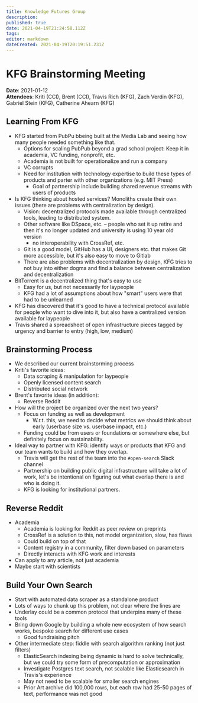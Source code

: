 ```yaml
---
title: Knowledge Futures Group
description: 
published: true
date: 2021-04-19T21:24:58.112Z
tags: 
editor: markdown
dateCreated: 2021-04-19T20:19:51.231Z
---
```


# KFG Brainstorming Meeting

**Date**: 2021-01-12  
**Attendees**: Kriti (CCI), Brent (CCI), Travis Rich (KFG), Zach Verdin (KFG), Gabriel Stein (KFG), Catherine Ahearn (KFG)

## Learning From KFG
- KFG started from PubPu bbeing built at the Media Lab and seeing how many people needed something like that.
    - Options for scaling PubPub beyond a grad school project: Keep it in academia, VC funding, nonprofit, etc.
    - Academia is not built for operationalize and run a company
    - VC corrupts
    - Need for institution with technology expertise to build these types of products and parter with other organizations (e.g. MIT Press)
        - Goal of partnership include building shared revenue streams with users of products
- Is KFG thinking about hosted services? Monoliths create their own issues (there are problems with centralization by design).
    - Vision: decentralized protocols made available through centralized tools, leading to distributed system.
    - Other software like DSpace, etc. – people who set it up retire and then it's no longer updated and university is using 10 year old version
        - no interoperability with CrossRef, etc.
    - Git is a good model, GitHub has a UI, designers etc. that makes Git more accessible, but it's also easy to move to Gitlab
    - There are also problems with decentralization by design, KFG tries to not buy into either dogma and find a balance between centralization and decentralization
- BitTorrent is a decentralized thing that's easy to use
    - Easy for us, but not necessarily for laypeople
    - KFG had a lot of assumptions about how "smart" users were that had to be unlearned
- KFG has discovered that it's good to have a technical protocol available for people who want to dive into it, but also have a centralized version available for laypeople
- Travis shared a spreadsheet of open infrastructure pieces tagged by urgency and barrier to entry (high, low, medium)

## Brainstorming Process

- We described our current brainstorming process
- Kriti's favorite ideas:
    - Data scraping & manipulation for laypeople
    - Openly licensed content search
    - Distributed social network
- Brent's favorite ideas (in addition):
    - Reverse Reddit
- How will the project be organized over the next two years?
    - Focus on funding as well as development
        - W.r.t. this, we need to decide what metrics we should think about early (userbase size vs. userbase impact, etc.)
    - Funding could be from users or foundations or somewhere else, but definitely focus on sustainability.
- Ideal way to partner with KFG: identify ways or products that KFG and our team wants to build and how they overlap.
    - Travis will get the rest of the team into the `#open-search` Slack channel
    - Partnership on building public digital infrastructure will take a lot of work, let's be intentional on figuring out what overlap there is and who is doing it.
    - KFG is looking for institutional partners.

## Reverse Reddit
- Academia
    - Academia is looking for Reddit as peer review on preprints
    - CrossRef is a solution to this, not model organization, slow, has flaws
    - Could build on top of that
    - Content registry in a community, filter down based on parameters
    - Directly interacts with KFG work and interests
- Can apply to any article, not just academia
- Maybe start with scientists

## Build Your Own Search
- Start with automated data scraper as a standalone product
- Lots of ways to chunk up this problem, not clear where the lines are
- Underlay could be a common protocol that underpins many of these tools
- Bring down Google by building a whole new ecosystem of how search works, bespoke search for different use cases
    - Good fundraising pitch
- Other intermediate step: fiddle with search algorithm ranking (not just filters)
    - ElasticSearch indexing being dynamic is hard to solve technically, but we could try some form of precomputation or approximation
    - Investigate Postgres text search, not scalable like Elasticsearch in Travis's experience
    - May not need to be scalable for smaller search engines
    - Prior Art archive did 100,000 rows, but each row had 25-50 pages of text, performance was not good
